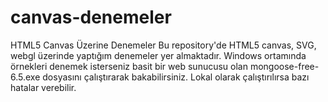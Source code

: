 # canvas-denemeler
HTML5 Canvas Üzerine Denemeler
Bu repository'de HTML5 canvas, SVG, webgl üzerinde yaptığım denemeler yer almaktadır.
Windows ortamında örnekleri denemek isterseniz basit bir web sunucusu olan mongoose-free-6.5.exe dosyasını çalıştırarak bakabilirsiniz.
Lokal olarak çalıştırılırsa bazı hatalar verebilir.
